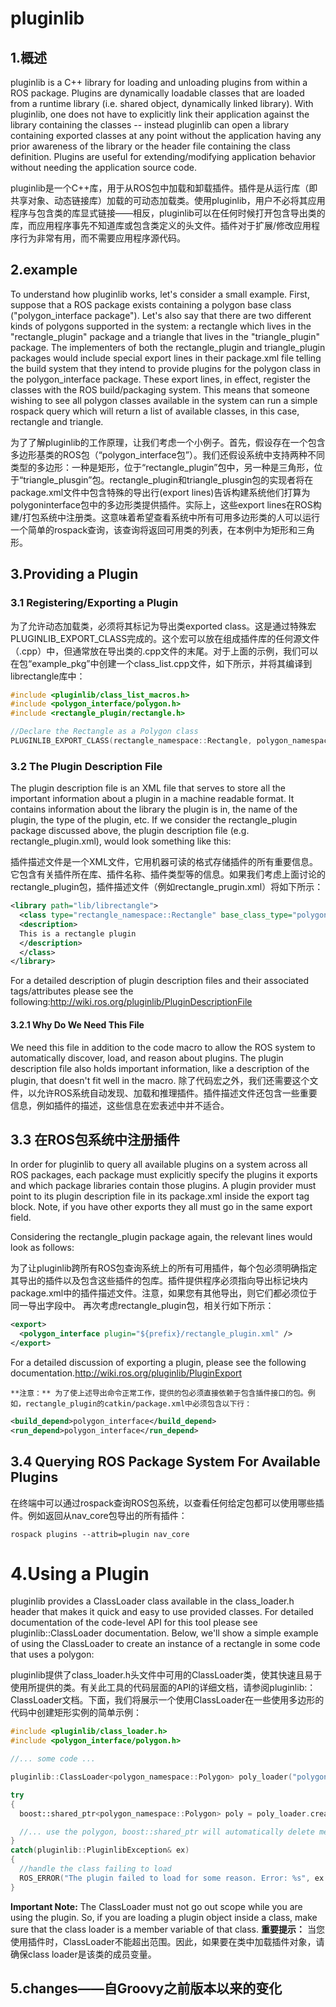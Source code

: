 # pluginlib
## 1.概述
pluginlib is a C++ library for loading and unloading plugins from within a ROS package. Plugins are dynamically loadable classes that are loaded from a runtime library (i.e. shared object, dynamically linked library). With pluginlib, one does not have to explicitly link their application against the library containing the classes -- instead pluginlib can open a library containing exported classes at any point without the application having any prior awareness of the library or the header file containing the class definition. Plugins are useful for extending/modifying application behavior without needing the application source code.

pluginlib是一个C++库，用于从ROS包中加载和卸载插件。插件是从运行库（即共享对象、动态链接库）加载的可动态加载类。使用pluginlib，用户不必将其应用程序与包含类的库显式链接——相反，pluginlib可以在任何时候打开包含导出类的库，而应用程序事先不知道库或包含类定义的头文件。插件对于扩展/修改应用程序行为非常有用，而不需要应用程序源代码。

## 2.example

To understand how pluginlib works, let's consider a small example. First, suppose that a ROS package exists containing a polygon base class ("polygon_interface package"). Let's also say that there are two different kinds of polygons supported in the system: a rectangle which lives in the "rectangle_plugin" package and a triangle that lives in the "triangle_plugin" package. The implementers of both the rectangle_plugin and triangle_plugin packages would include special export lines in their package.xml file telling the build system that they intend to provide plugins for the polygon class in the polygon_interface package. These export lines, in effect, register the classes with the ROS build/packaging system. This means that someone wishing to see all polygon classes available in the system can run a simple rospack query which will return a list of available classes, in this case, rectangle and triangle.

为了了解pluginlib的工作原理，让我们考虑一个小例子。首先，假设存在一个包含多边形基类的ROS包（“polygon_interface包”）。我们还假设系统中支持两种不同类型的多边形：一种是矩形，位于“rectangle_plugin”包中，另一种是三角形，位于“triangle_plusgin”包。rectangle_plugin和triangle_plusgin包的实现者将在package.xml文件中包含特殊的导出行(export lines)告诉构建系统他们打算为polygoninterface包中的多边形类提供插件。实际上，这些export lines在ROS构建/打包系统中注册类。这意味着希望查看系统中所有可用多边形类的人可以运行一个简单的rospack查询，该查询将返回可用类的列表，在本例中为矩形和三角形。

## 3.Providing a Plugin
### 3.1 Registering/Exporting a Plugin

为了允许动态加载类，必须将其标记为导出类exported class。这是通过特殊宏PLUGINLIB_EXPORT_CLASS完成的。这个宏可以放在组成插件库的任何源文件（.cpp）中，但通常放在导出类的.cpp文件的末尾。对于上面的示例，我们可以在包“example_pkg”中创建一个class_list.cpp文件，如下所示，并将其编译到librectangle库中：

```c++
#include <pluginlib/class_list_macros.h>
#include <polygon_interface/polygon.h>
#include <rectangle_plugin/rectangle.h>

//Declare the Rectangle as a Polygon class
PLUGINLIB_EXPORT_CLASS(rectangle_namespace::Rectangle, polygon_namespace::Polygon)
```
### 3.2 The Plugin Description File

The plugin description file is an XML file that serves to store all the important information about a plugin in a machine readable format. It contains information about the library the plugin is in, the name of the plugin, the type of the plugin, etc. If we consider the rectangle_plugin package discussed above, the plugin description file (e.g. rectangle_plugin.xml), would look something like this:

插件描述文件是一个XML文件，它用机器可读的格式存储插件的所有重要信息。它包含有关插件所在库、插件名称、插件类型等的信息。如果我们考虑上面讨论的rectangle_plugin包，插件描述文件（例如rectangle_prugin.xml）将如下所示：
```xml
<library path="lib/librectangle">
  <class type="rectangle_namespace::Rectangle" base_class_type="polygon_namespace::Polygon">
  <description>
  This is a rectangle plugin
  </description>
  </class>
</library>
```
For a detailed description of plugin description files and their associated tags/attributes please see the following:http://wiki.ros.org/pluginlib/PluginDescriptionFile

#### 3.2.1 Why Do We Need This File
We need this file in addition to the code macro to allow the ROS system to automatically discover, load, and reason about plugins. The plugin description file also holds important information, like a description of the plugin, that doesn't fit well in the macro.
除了代码宏之外，我们还需要这个文件，以允许ROS系统自动发现、加载和推理插件。插件描述文件还包含一些重要信息，例如插件的描述，这些信息在宏表述中并不适合。

## 3.3 在ROS包系统中注册插件

In order for pluginlib to query all available plugins on a system across all ROS packages, each package must explicitly specify the plugins it exports and which package libraries contain those plugins. A plugin provider must point to its plugin description file in its package.xml inside the export tag block. Note, if you have other exports they all must go in the same export field.

Considering the rectangle_plugin package again, the relevant lines would look as follows:

为了让pluginlib跨所有ROS包查询系统上的所有可用插件，每个包必须明确指定其导出的插件以及包含这些插件的包库。插件提供程序必须指向导出标记块内package.xml中的插件描述文件。注意，如果您有其他导出，则它们都必须位于同一导出字段中。
再次考虑rectangle_plugin包，相关行如下所示：
```xml
<export>
  <polygon_interface plugin="${prefix}/rectangle_plugin.xml" />
</export>
```
For a detailed discussion of exporting a plugin, please see the following documentation.http://wiki.ros.org/pluginlib/PluginExport

    **注意：** 为了使上述导出命令正常工作，提供的包必须直接依赖于包含插件接口的包。例如，rectangle_plugin的catkin/package.xml中必须包含以下行：
```xml
<build_depend>polygon_interface</build_depend>
<run_depend>polygon_interface</run_depend>
 ```

 ## 3.4 Querying ROS Package System For Available Plugins

在终端中可以通过rospack查询ROS包系统，以查看任何给定包都可以使用哪些插件。例如返回从nav_core包导出的所有插件：

    rospack plugins --attrib=plugin nav_core


# 4.Using a Plugin

pluginlib provides a ClassLoader class available in the class_loader.h header that makes it quick and easy to use provided classes. For detailed documentation of the code-level API for this tool please see pluginlib::ClassLoader documentation. Below, we'll show a simple example of using the ClassLoader to create an instance of a rectangle in some code that uses a polygon:

pluginlib提供了class_loader.h头文件中可用的ClassLoader类，使其快速且易于使用所提供的类。有关此工具的代码层面的API的详细文档，请参阅pluginlib:：ClassLoader文档。下面，我们将展示一个使用ClassLoader在一些使用多边形的代码中创建矩形实例的简单示例：

```c++
#include <pluginlib/class_loader.h>
#include <polygon_interface/polygon.h>

//... some code ...

pluginlib::ClassLoader<polygon_namespace::Polygon> poly_loader("polygon_interface", "polygon_namespace::Polygon");

try
{
  boost::shared_ptr<polygon_namespace::Polygon> poly = poly_loader.createInstance("rectangle_namespace::Rectangle");

  //... use the polygon, boost::shared_ptr will automatically delete memory when it goes out of scope
}
catch(pluginlib::PluginlibException& ex)
{
  //handle the class failing to load
  ROS_ERROR("The plugin failed to load for some reason. Error: %s", ex.what());
}
```
**Important Note:**  The ClassLoader must not go out scope while you are using the plugin. So, if you are loading a plugin object inside a class, make sure that the class loader is a member variable of that class.
**重要提示：** 当您使用插件时，ClassLoader不能超出范围。因此，如果要在类中加载插件对象，请确保class loader是该类的成员变量。

## 5.changes——自Groovy之前版本以来的变化